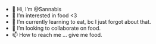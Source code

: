 - 👋 Hi, I’m @Sannabis
- 👀 I’m interested in food <3
- 🌱 I’m currently learning to eat, bc I just forgot about that.
- 💞️ I’m looking to collaborate on food.
- 📫 How to reach me ... give me food.

<!---
Sannabis/Sannabis is a ✨ special ✨ repository because its `README.md` (this file) appears on your GitHub profile.
You can click the Preview link to take a look at your changes.
--->
